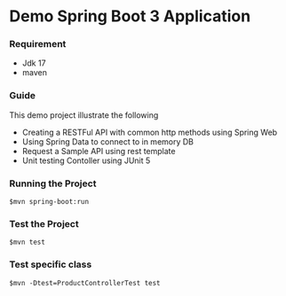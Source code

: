 # Demo Spring Boot 3 Application

### Requirement
* Jdk 17
* maven

### Guide
This demo project illustrate the following
* Creating a RESTFul API with common http methods using Spring Web  
* Using Spring Data to connect to in memory DB
* Request a Sample API using rest template
* Unit testing Contoller using JUnit 5

### Running the Project
``$mvn spring-boot:run``

### Test the Project
``$mvn test``

### Test specific class
``$mvn -Dtest=ProductControllerTest test``
